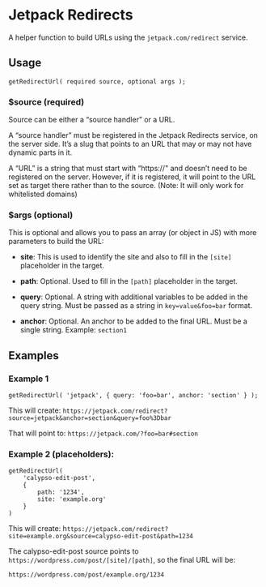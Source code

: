 # Jetpack Redirects

A helper function to build URLs using the `jetpack.com/redirect` service.

## Usage

`getRedirectUrl( required source, optional args );`

### $source (required)

Source can be either a “source handler” or a URL.

A “source handler” must be registered in the Jetpack Redirects service, on the server side. It’s a slug that points to an URL that may or may not have dynamic parts in it.

A “URL” is a string that must start with “https://" and doesn’t need to be registered on the server. However, if it is registered, it will point to the URL set as target there rather than to the source. (Note: It will only work for whitelisted domains)

### $args (optional)

This is optional and allows you to pass an array (or object in JS) with more parameters to build the URL:

* **site**: This is used to identify the site and also to fill in the `[site]` placeholder in the target. 

* **path**: Optional. Used to fill in the `[path]` placeholder in the target.

* **query**: Optional. A string with additional variables to be added in the query string. Must be passed as a string in `key=value&foo=bar` format.

* **anchor**: Optional. An anchor to be added to the final URL. Must be a single string. Example: `section1`

## Examples

### Example 1

`getRedirectUrl( 'jetpack', { query: 'foo=bar', anchor: 'section' } );`

This will create: `https://jetpack.com/redirect?source=jetpack&anchor=section&query=foo%3Dbar`

That will point to: `https://jetpack.com/?foo=bar#section`

### Example 2 (placeholders):

```	
getRedirectUrl( 
	'calypso-edit-post',
	{
		path: '1234',
		site: 'example.org'
	}
)
```
This will create: h`ttps://jetpack.com/redirect?site=example.org&source=calypso-edit-post&path=1234`

The calypso-edit-post source points to `https://wordpress.com/post/[site]/[path]`, so the final URL will be:

`https://wordpress.com/post/example.org/1234`
